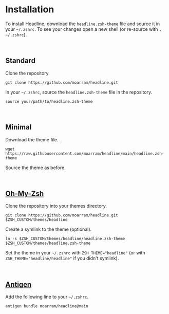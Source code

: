 # Installation
To install Headline, download the `headline.zsh-theme` file and source it in your `~/.zshrc`. To see your changes open a new shell (or re-source with `. ~/.zshrc`).

<br>


## Standard
Clone the repository.
```
git clone https://github.com/moarram/headline.git
```

In your `~/.zshrc`, source the `headline.zsh-theme` file in the repository.
```
source your/path/to/headline.zsh-theme
```

<br>


## Minimal
Download the theme file.
```
wget https://raw.githubusercontent.com/moarram/headline/main/headline.zsh-theme
```

Source the theme as before.

<br>


## [Oh-My-Zsh](https://github.com/ohmyzsh/ohmyzsh)
Clone the repository into your themes directory.
```
git clone https://github.com/moarram/headline.git $ZSH_CUSTOM/themes/headline
```

Create a symlink to the theme (optional).
```
ln -s $ZSH_CUSTOM/themes/headline/headline.zsh-theme $ZSH_CUSTOM/themes/headline.zsh-theme
```

Set the theme in your `~/.zshrc` with `ZSH_THEME="headline"` (or with `ZSH_THEME="headline/headline"` if you didn't symlink).

<br>


## [Antigen](https://github.com/zsh-users/antigen)
Add the following line to your `~/.zshrc`.
```
antigen bundle moarram/headline@main
```

<br>
